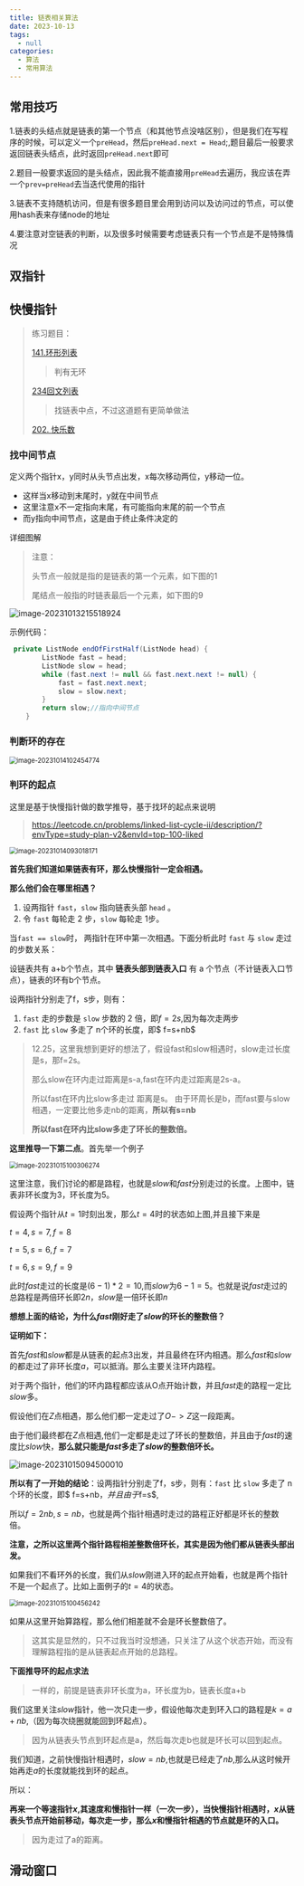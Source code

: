 ```yaml
---
title: 链表相关算法
date: 2023-10-13
tags: 
  - null
categories:  
  - 算法
  - 常用算法
---
```


## 常用技巧

1.链表的头结点就是链表的第一个节点（和其他节点没啥区别），但是我们在写程序的时候，可以定义一个`preHead`，然后`preHead.next = Head`;,题目最后一般要求返回链表头结点，此时返回`preHead.next`即可

2.题目一般要求返回的是头结点，因此我不能直接用`preHead`去遍历，我应该在弄一个`prev=preHead`去当迭代使用的指针

3.链表不支持随机访问，但是有很多题目里会用到访问以及访问过的节点，可以使用hash表来存储node的地址

4.要注意对空链表的判断，以及很多时候需要考虑链表只有一个节点是不是特殊情况

## 双指针



## 快慢指针

> 练习题目：
>
> [141.环形列表]( https://leetcode.cn/problems/linked-list-cycle/?envType=study-plan-v2&envId=top-100-liked)
>
> > 判有无环
>
> [234回文列表](https://leetcode.cn/problems/palindrome-linked-list/?envType=study-plan-v2&envId=top-100-liked)
>
> > 找链表中点，不过这道题有更简单做法
>
> [202. 快乐数](https://leetcode.cn/problems/happy-number/)

### 找中间节点

定义两个指针x，y同时从头节点出发，x每次移动两位，y移动一位。

- 这样当x移动到末尾时，y就在中间节点
- 这里注意x不一定指向末尾，有可能指向末尾的前一个节点
- 而y指向中间节点，这是由于终止条件决定的

详细图解

> 注意：
>
> 头节点一般就是指的是链表的第一个元素，如下图的1
>
> 尾结点一般指的时链表最后一个元素，如下图的9

![image-20231013215518924](https://typora-1309665611.cos.ap-nanjing.myqcloud.com/typora/image-20231013215518924.png)

示例代码：

```java
 private ListNode endOfFirstHalf(ListNode head) {
        ListNode fast = head;
        ListNode slow = head;
        while (fast.next != null && fast.next.next != null) {
            fast = fast.next.next;
            slow = slow.next;
        }
        return slow;//指向中间节点
    }

```

### 判断环的存在



<img src="https://typora-1309665611.cos.ap-nanjing.myqcloud.com/typora/image-20231014102454774.png" alt="image-20231014102454774" style="zoom: 80%;" />

### 判环的起点

这里是基于快慢指针做的数学推导，基于找环的起点来说明

>https://leetcode.cn/problems/linked-list-cycle-ii/description/?envType=study-plan-v2&envId=top-100-liked

<img src="https://typora-1309665611.cos.ap-nanjing.myqcloud.com/typora/image-20231014093018171.png" alt="image-20231014093018171" style="zoom: 80%;" />

**首先我们知道如果链表有环，那么快慢指针一定会相遇。**

**那么他们会在哪里相遇？**

1. 设两指针 `fast`，`slow` 指向链表头部 `head` 。
2. 令 `fast` 每轮走 2 步，`slow` 每轮走 1步。

 当`fast == slow`时， 两指针在环中第一次相遇。下面分析此时 `fast` 与 `slow` 走过的步数关系：

设链表共有 a+b个节点，其中 **链表头部到链表入口** 有 a 个节点（不计链表入口节点），链表的环有b个节点。

设两指针分别走了f，s步，则有：

1. `fast` 走的步数是 `slow` 步数的 2 倍，即$f=2s$,因为每次走两步
2. `fast` 比 `slow` 多走了 n个环的长度，即$ f=s+nb$

> 12.25，这里我想到更好的想法了，假设fast和slow相遇时，slow走过长度是s，那f=2s。
>
> 那么slow在环内走过距离是s-a,fast在环内走过距离是2s-a。
>
> 所以fast在环内比slow多走过  距离是s。 由于环周长是b，而fast要与slow相遇，一定要比他多走nb的距离，**所以有s=nb**
>
> **所以fast在环内比slow多走了环长的整数倍。**

**这里推导一下第二点**。首先举一个例子

<img src="https://typora-1309665611.cos.ap-nanjing.myqcloud.com/typora/image-20231015100306274.png" alt="image-20231015100306274" style="zoom:80%;" />

这里注意，我们讨论的都是路程，也就是$slow$和$fast$分别走过的长度。上图中，链表非环长度为3，环长度为5。

假设两个指针从$t=1$时刻出发，那么$t=4$时的状态如上图,并且接下来是

$t=4,s=7,f=8$

$t=5,s=6,f=7$

$t=6,s=9,f=9$

此时$fast$走过的长度是$(6-1)*2=10$,而$slow$为$6-1=5$。也就是说$fast$走过的总路程是两倍环长即$2n$，$slow$是一倍环长即$n$

**想想上面的结论，为什么$fast$刚好走了$slow$的环长的整数倍？**

**证明如下：**

首先$fast$和$slow$都是从链表的起点$3$出发，并且最终在环内相遇。那么$fast$和$slow$的都走过了非环长度$a$，可以抵消。那么主要关注环内路程。

对于两个指针，他们的环内路程都应该从O点开始计数，并且$fast$走的路程一定比$slow$多。

假设他们在$Z$点相遇，那么他们都一定走过了$O->Z$这一段距离。

由于他们最终都在$Z$点相遇,他们一定都是走过了环长的整数倍，并且由于$fast$的速度比$slow$快，**那么就只能是$fast$多走了$slow$的整数倍环长。**

![image-20231015094500010](https://typora-1309665611.cos.ap-nanjing.myqcloud.com/typora/image-20231015094500010.png)

**所以有了一开始的结论**：设两指针分别走了f，s步，则有：`fast` 比 `slow` 多走了 n个环的长度，即$ f=s+nb$，并且由于$f=s$,

所以$f=2nb  , s=nb$，也就是两个指针相遇时走过的路程正好都是环长的整数倍。

**注意，之所以这里两个指针路程相差整数倍环长，其实是因为他们都从链表头部出发。**

如果我们不看环外的长度，我们从$slow$刚进入环的起点开始看，也就是两个指针不是一个起点了。比如上面例子的$t=4$的状态。

<img src="https://typora-1309665611.cos.ap-nanjing.myqcloud.com/typora/image-20231015100456242.png" alt="image-20231015100456242" style="zoom:80%;" />

如果从这里开始算路程，那么他们相差就不会是环长整数倍了。

> 这其实是显然的，只不过我当时没想通，只关注了从这个状态开始，而没有理解路程指的是从链表起点开始的总路程。

**下面推导环的起点求法**

> 一样的，前提是链表非环长度为a，环长度为b，链表长度a+b

我们这里关注$slow$指针，他一次只走一步，假设他每次走到环入口的路程是$k=a+nb$,（因为每次绕圈就能回到环起点）。

> 因为从链表头节点到环起点是a，然后每次走b也就是环长可以回到起点。

我们知道，之前快慢指针相遇时，$slow=nb$,也就是已经走了$nb$,那么从这时候开始再走$a$的长度就能找到环的起点。

所以：

**再来一个等速指针$x$,其速度和慢指针一样（一次一步），当快慢指针相遇时，$x$从链表头节点开始前移动，每次走一步，那么$x$和慢指针相遇的节点就是环的入口。**

> 因为走过了a的距离。



## 滑动窗口
